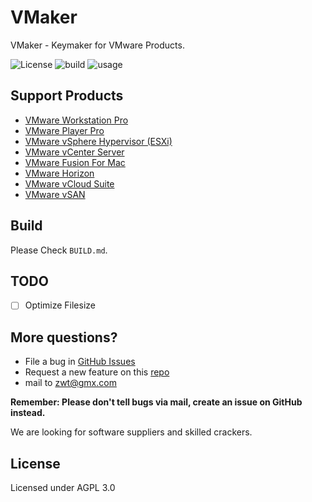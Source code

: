 VMaker
===
VMaker - Keymaker for VMware Products.

![License](https://img.shields.io/badge/license-AGPL-brightgreen.svg?longCache=true&style=flat-square) ![build](https://img.shields.io/badge/build-passing-brightgreen.svg?longCache=true&style=flat-square) ![usage](https://img.shields.io/badge/usage-VMware%20Products-green.svg?longCache=true&style=flat-square)

Support Products
------------
* [VMware Workstation Pro](https://www.vmware.com/cn/products/workstation-pro.html)
* [VMware Player Pro](https://www.vmware.com/cn/products/workstation-player.html)
* [VMware vSphere Hypervisor (ESXi)](https://www.vmware.com/cn/products/vsphere.html)
* [VMware vCenter Server](https://www.vmware.com/cn/products/vcenter-server.html)
* [VMware Fusion For Mac](https://www.vmware.com/cn/products/fusion.html)
* [VMware Horizon](https://www.vmware.com/cn/products/horizon.html)
* [VMware vCloud Suite](https://www.vmware.com/cn/products/vcloud-suite.html)
* [VMware vSAN](https://www.vmware.com/cn/products/vsan.html)

Build
------------
Please Check `BUILD.md`.

TODO
------------
- [ ] Optimize Filesize

More questions?
------------
* File a bug in [GitHub Issues](https://github.com/wbsdty331/keymaker/issues)
* Request a new feature on this [repo](https://github.com/wbsdty331/keymaker)
* mail to zwt@gmx.com

**Remember: Please don't tell bugs via mail, create an issue on GitHub instead.**

We are looking for software suppliers and skilled crackers.

License
------------
Licensed under AGPL 3.0




